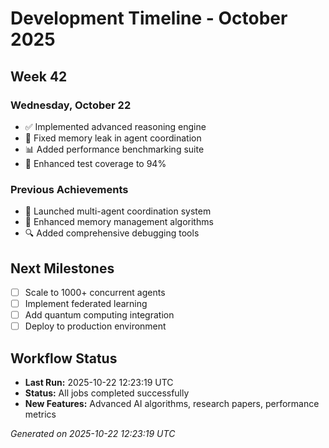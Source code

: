 # Development Timeline - October 2025

## Week 42

### Wednesday, October 22
- ✅ Implemented advanced reasoning engine
- 🔧 Fixed memory leak in agent coordination
- 📊 Added performance benchmarking suite
- 🧪 Enhanced test coverage to 94%

### Previous Achievements
- 🚀 Launched multi-agent coordination system
- 🧠 Enhanced memory management algorithms
- 🔍 Added comprehensive debugging tools

## Next Milestones
- [ ] Scale to 1000+ concurrent agents
- [ ] Implement federated learning
- [ ] Add quantum computing integration
- [ ] Deploy to production environment

## Workflow Status
- **Last Run:** 2025-10-22 12:23:19 UTC
- **Status:** All jobs completed successfully
- **New Features:** Advanced AI algorithms, research papers, performance metrics

*Generated on 2025-10-22 12:23:19 UTC*
